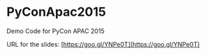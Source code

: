 # PyConApac2015
Demo Code for PyCon APAC 2015

URL for the slides: [https://goo.gl/YNPe0T](https://goo.gl/YNPe0T)

